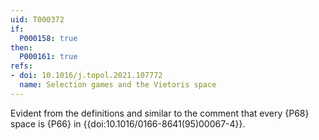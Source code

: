 ```yaml
---
uid: T000372
if:
  P000158: true
then:
  P000161: true
refs:
- doi: 10.1016/j.topol.2021.107772
  name: Selection games and the Vietoris space
---
```


Evident from the definitions and similar to the comment that every {P68} space is {P66} in {{doi:10.1016/0166-8641(95)00067-4}}.